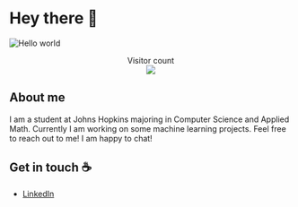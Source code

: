 # Hey there :wave:

<img src="https://raw.githubusercontent.com/sagar-viradiya/sagar-viradiya/master/resources/banner.png" alt="Hello world">

<!-- Random Quote -->
<div id="random-quote" align="center" style="font-style: italic; margin: 1em 0;"></div>

<p align="center"> 
  Visitor count<br>
  <img src="https://profile-counter.glitch.me/bobdong01/count.svg" />
</p>

<!-- Fetch and insert a random quote -->
<script>
  fetch('https://api.quotable.io/random')
    .then(res => res.json())
    .then(({ content, author }) => {
      document.getElementById('random-quote').innerText = `“${content}” — ${author}`;
    })
    .catch(() => {
      document.getElementById('random-quote').innerText = "“Stay curious, stay learning.” — Unknown";
    });
</script>


## About me

I am a student at Johns Hopkins majoring in Computer Science and Applied Math. Currently I am working on some machine learning projects. Feel free to reach out to me! I am happy to chat!

## Get in touch :coffee:
- [LinkedIn](https://www.linkedin.com/in/bob-dong-990236227/)
